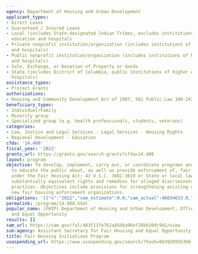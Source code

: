 ```yaml
---
agency: Department of Housing and Urban Development
applicant_types:
- Direct Loans
- Guaranteed / Insured Loans
- Local (includes State-designated lndian Tribes, excludes institutions of higher
  education and hospitals
- Private nonprofit institution/organization (includes institutions of higher education
  and hospitals)
- Public nonprofit institution/organization (includes institutions of higher education
  and hospitals)
- Sale, Exchange, or Donation of Property or Goods
- State (includes District of Columbia, public institutions of higher education and
  hospitals)
assistance_types:
- Project Grants
authorizations:
- Housing and Community Development Act of 1987, 561 Public Law 100-242.
beneficiary_types:
- Individual/Family
- Minority group
- Specialized group (e.g. health professionals, students, veterans)
categories:
- Law, Justice and Legal Services - Legal Services - Housing Rights
- Regional Development - Education
cfda: '14.408'
fiscal_year: '2022'
grants_url: https://grants.gov/search-grants?cfda=14.408
layout: program
objective: To develop, implement, carry out, or coordinate programs and/or activities
  to educate the public about, as well as provide enforcement of, fair housing rights
  under the Fair Housing Act; 42 U.S.C. 3601-3619 or State or local laws that provide
  substantially equivalent rights and remedies for alleged discriminatory housing
  practices. Objectives include provisions for strengthening existing or establish
  new fair housing enforcement organizations.
obligations: '[{"x":"2022","sam_estimate":0.0,"sam_actual":46034633.0,"usa_spending_actual":0.0},{"x":"2023","sam_estimate":108691348.0,"sam_actual":0.0,"usa_spending_actual":0.0},{"x":"2024","sam_estimate":57500000.0,"sam_actual":0.0,"usa_spending_actual":0.0}]'
permalink: /program/14.408.html
popular_name: (FHIP) Department of Housing and Urban Development, Office of Fair Housing
  and Equal Opportunity
results: []
sam_url: https://sam.gov/fal/483f11fe762a45d6a96ef28bb20dc9b2/view
sub-agency: Assistant Secretary for Fair Housing and Equal Opportunity
title: Fair Housing Initiatives Program
usaspending_url: https://www.usaspending.gov/search/?hash=8b392895b366f6aecbc91eafcc05df09
---
```

